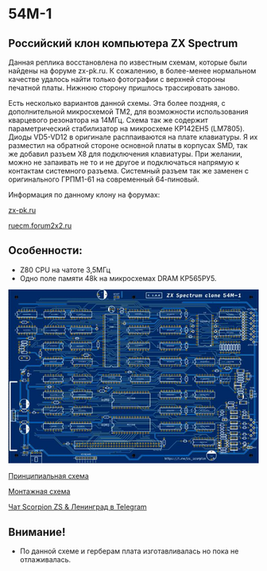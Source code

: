 # 54М-1

## Российский клон компьютера ZX Spectrum

Данная реплика восстановлена по известным схемам, которые были найдены на форуме zx-pk.ru. К сожалению, в более-менее нормальном качестве
удалось найти только фотографии с верхней стороны печатной платы. Нижнюю сторону пришлось трассировать заново.

Есть несколько вариантов данной схемы. Эта более поздняя, с дополнительной микросхемой ТМ2, для возможности использования кварцевого резонатора на 14МГц.
Схема так же содержит параметрический стабилизатор на микросхеме КР142ЕН5 (LM7805). Диоды VD5-VD12 в оригинале расппаиваются на плате клавиатуры. Я их разместил
на обратной стороне основной платы в корпусах SMD, так же добавил разъем X8 для подключения клавиатуры. При желании, можно не запаивать не то и не другое и подключаться 
напрямую к контактам системного разъема. Системный разъем так же заменен с оригинального ГРПМ1-61 на современный  64-пиновый.

Информация по данному клону на форумах:

[zx-pk.ru](https://zx-pk.ru/threads/33139-leningrad-0-aka-voenmekh-54m-1.html)

[ruecm.forum2x2.ru](https://ruecm.forum2x2.ru/t1172-topic)


## Особенности:
- Z80 CPU на чатоте 3,5МГц
- Одно поле памяти 48k на микросхемах DRAM КР565РУ5.

![image](Export/render.jpg)

[Принципиальная схема](Export/Schematic-54M-1_v1.0.0.pdf)

[Монтажная схема](Export/PCB_54M-1_v1.0.0.pdf)

[Чат Scorpion ZS & Ленинград в Telegram](https://t.me/zs_scorpion)

## Внимание!
- По данной схеме и герберам плата изготавливалась но пока не отлаживалась.


